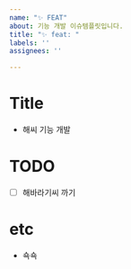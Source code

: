 ```yaml
---
name: "✨ FEAT"
about: 기능 개발 이슈템플릿입니다.
title: "✨ feat: "
labels: ''
assignees: ''

---
```


# Title

- 해씨 기능 개발

# TODO

- [ ] 해바라기씨 까기

# etc

- 쇽쇽
